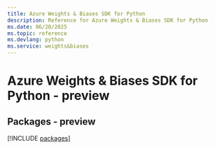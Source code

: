 ```yaml
---
title: Azure Weights & Biases SDK for Python
description: Reference for Azure Weights & Biases SDK for Python
ms.date: 06/20/2025
ms.topic: reference
ms.devlang: python
ms.service: weights&biases
---
```

# Azure Weights & Biases SDK for Python - preview
## Packages - preview
[!INCLUDE [packages](weights-&-biases-index.md)]